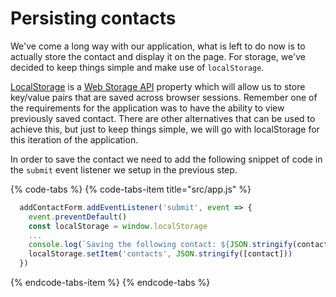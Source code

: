 # Persisting contacts

We've come a long way with our application, what is left to do now is to actually store the contact and display it on the page. For storage, we've decided to keep things simple and make use of `localStorage`.

[LocalStorage](https://developer.mozilla.org/en-US/docs/Web/API/Window/localStorage) is a [Web Storage API](https://developer.mozilla.org/en-US/docs/Web/API/Web_Storage_API/Using_the_Web_Storage_API) property which will allow us to store key/value pairs that are saved across browser sessions. Remember one of the requirements for the application was to have the ability to view previously saved contact. There are other alternatives that can be used to achieve this, but just to keep things simple, we will go with localStorage for this iteration of the application.

In order to save the contact we need to add the following snippet of code in the `submit` event listener we setup in the previous step.

{% code-tabs %}
{% code-tabs-item title="src/app.js" %}
```javascript
  addContactForm.addEventListener('submit', event => {
    event.preventDefault()
    const localStorage = window.localStorage
    ...
    console.log(`Saving the following contact: ${JSON.stringify(contact)}`)
    localStorage.setItem('contacts', JSON.stringify([contact]))
  })
```
{% endcode-tabs-item %}
{% endcode-tabs %}



